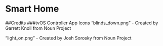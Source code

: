 # Smart Home

##Credits
###tvOS Controller App Icons
“blinds_down.png” - Created by Garrett Knoll from Noun Project

“light_on.png” - Created by Josh Sorosky from Noun Project
